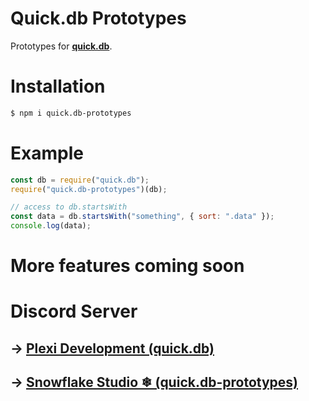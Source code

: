 # Quick.db Prototypes
Prototypes for **[quick.db](https://npmjs.com/package/quick.db)**.

# Installation

```sh
$ npm i quick.db-prototypes
```

# Example

```js
const db = require("quick.db");
require("quick.db-prototypes")(db);

// access to db.startsWith
const data = db.startsWith("something", { sort: ".data" });
console.log(data);
```

# More features coming soon

# Discord Server
## -> **[Plexi Development (quick.db)](https://discord.gg/plexidev)**
## -> **[Snowflake Studio ❄ (quick.db-prototypes)](https://discord.gg/2SUybzb)**